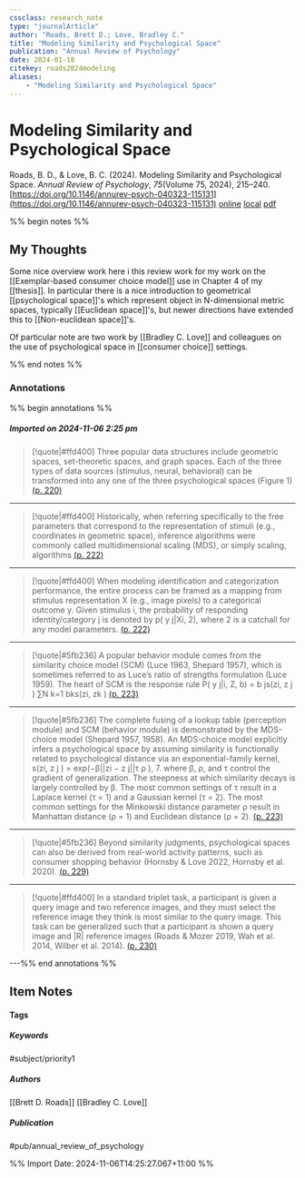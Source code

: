 ```yaml
---
cssclass: research_note
type: "journalArticle"
author: "Roads, Brett D.; Love, Bradley C."
title: "Modeling Similarity and Psychological Space"
publication: "Annual Review of Psychology"
date: 2024-01-18
citekey: roads2024modeling
aliases: 
    - "Modeling Similarity and Psychological Space"
---
```


# Modeling Similarity and Psychological Space

Roads, B. D., & Love, B. C. (2024). Modeling Similarity and Psychological Space. _Annual Review of Psychology_, _75_(Volume 75, 2024), 215–240. [https://doi.org/10.1146/annurev-psych-040323-115131](https://doi.org/10.1146/annurev-psych-040323-115131)
[online](http://zotero.org/users/7162438/items/FHDT88IP) [local](zotero://select/library/items/FHDT88IP) [pdf](file:///home/gjc216/Zotero/storage/DKDZMJT5/Roads%20and%20Love%20-%202024%20-%20Modeling%20Similarity%20and%20Psychological%20Space.pdf)
 
 
%% begin notes %%

## My Thoughts

Some nice overview work here i this review work for my work on the [[Exemplar-based consumer choice model]] use in Chapter 4 of my [[thesis]]. In particular there is a nice introduction to geometrical [[psychological space]]'s which represent object in N-dimensional metric spaces, typically [[Euclidean space]]'s, but newer directions have extended this to [[Non-euclidean space]]'s.

Of particular note are two work by [[Bradley C. Love]] and colleagues on the use of psychological space in [[consumer choice]] settings.

%% end notes %%

### Annotations

%% begin annotations %%

##### Imported on 2024-11-06 2:25 pm
>[!quote|#ffd400]
>Three popular data structures include geometric spaces, set-theoretic spaces, and graph spaces. Each of the three types of data sources (stimulus, neural, behavioral) can be transformed into any one of the three psychological spaces (Figure 1) [(p. 220)](zotero://open-pdf/library/items/DKDZMJT5?page=220&annotation=FN6XUR4Z)

---
>[!quote|#ffd400]
>Historically, when referring specifically to the free parameters that correspond to the representation of stimuli (e.g., coordinates in geometric space), inference algorithms were commonly called multidimensional scaling (MDS), or simply scaling, algorithms [(p. 222)](zotero://open-pdf/library/items/DKDZMJT5?page=222&annotation=WVPJMP9U)

---
>[!quote|#ffd400]
>When modeling identification and categorization performance, the entire process can be framed as a mapping from stimulus representation X (e.g., image pixels) to a categorical outcome y. Given stimulus i, the probability of responding identity/category j is denoted by p( y j|Xi, 2), where 2 is a catchall for any model parameters. [(p. 222)](zotero://open-pdf/library/items/DKDZMJT5?page=222&annotation=8DKL4IJV)

---
>[!quote|#5fb236]
>A popular behavior module comes from the similarity choice model (SCM) (Luce 1963, Shepard 1957), which is sometimes referred to as Luce’s ratio of strengths formulation (Luce 1959). The heart of SCM is the response rule  P( y j|i, Z, b) = b js(zi, z j )  ∑N  k=1 bks(zi, zk ) [(p. 223)](zotero://open-pdf/library/items/DKDZMJT5?page=223&annotation=J3LIJUUZ)

---
>[!quote|#5fb236]
>The complete fusing of a lookup table (perception module) and SCM (behavior module) is demonstrated by the MDS-choice model (Shepard 1957, 1958). An MDS-choice model explicitly infers a psychological space by assuming similarity is functionally related to psychological distance via an exponential-family kernel,  s(zi, z j  ) = exp(−β||zi − z j||τ  ρ  ), 7.  where β, ρ, and τ control the gradient of generalization. The steepness at which similarity decays is largely controlled by β. The most common settings of τ result in a Laplace kernel (τ = 1) and a Gaussian kernel (τ = 2). The most common settings for the Minkowski distance parameter ρ result in Manhattan distance (ρ = 1) and Euclidean distance (ρ = 2). [(p. 223)](zotero://open-pdf/library/items/DKDZMJT5?page=223&annotation=ZRWJ44LN)

---
>[!quote|#5fb236]
>Beyond similarity judgments, psychological spaces can also be derived from real-world activity patterns, such as consumer shopping behavior (Hornsby & Love 2022, Hornsby et al. 2020). [(p. 229)](zotero://open-pdf/library/items/DKDZMJT5?page=229&annotation=9PF8EPZ2)

---
>[!quote|#ffd400]
>In a standard triplet task, a participant is given a query image and two reference images, and they must select the reference image they think is most similar to the query image. This task can be generalized such that a participant is shown a query image and |R| reference images (Roads & Mozer 2019, Wah et al. 2014, Wilber et al. 2014). [(p. 230)](zotero://open-pdf/library/items/DKDZMJT5?page=230&annotation=DU9EAZYP)

---%% end annotations %%

## Item Notes

#### Tags

##### Keywords

#subject/priority1

##### Authors

[[Brett D. Roads]] [[Bradley C. Love]]

##### Publication

#pub/annual_review_of_psychology


%% Import Date: 2024-11-06T14:25:27.067+11:00 %%
